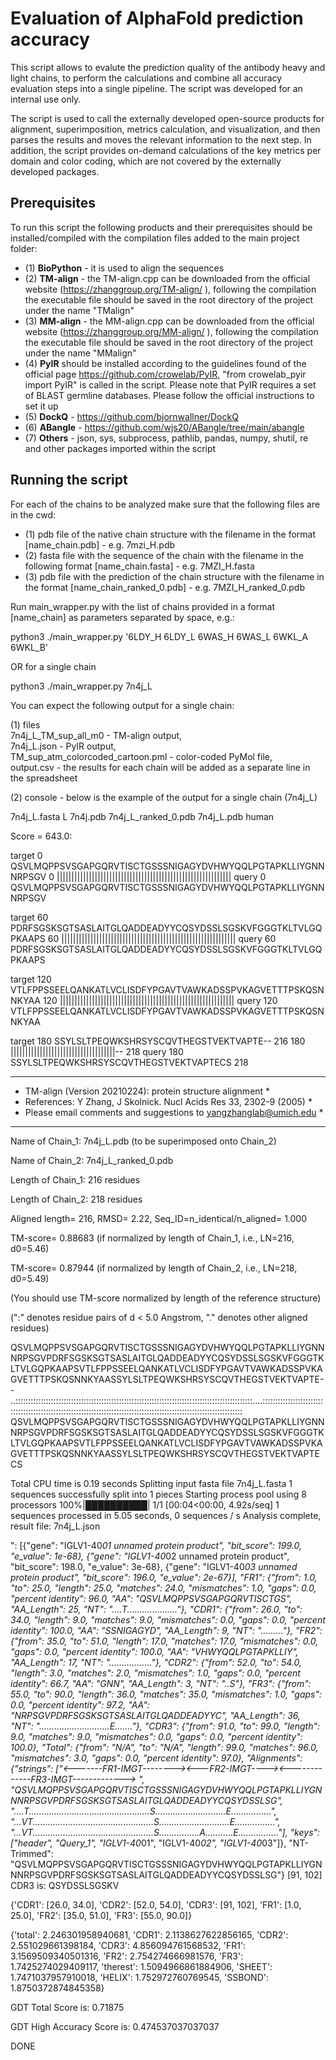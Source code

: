 # Evaluation of AlphaFold prediction accuracy

This script allows to evalute the prediction quality of the antibody heavy and light chains, to perform the calculations and combine all accuracy evaluation steps into a single pipeline. The script was developed for an internal use only.

The script is used to call the externally developed open-source products for alignment, superimposition, metrics calculation, and visualization, and then parses the results and moves the relevant information to the next step. In addition, the script provides on-demand calculations of the key metrics per domain and color coding, which are not covered by the externally developed packages. 

## Prerequisites

To run this script the following products and their prerequisites should be installed/compiled with the compilation files added to the main project folder:

* (1) **BioPython** - it is used to align the sequences
* (2) **TM-align** - the TM-align.cpp can be downloaded from the official website (https://zhanggroup.org/TM-align/ ), following the compilation the executable file should be saved in the root directory of the project under the name "TMalign"
* (3) **MM-align** - the MM-align.cpp can be downloaded from the official website (https://zhanggroup.org/MM-align/ ), following the compilation the executable file should be saved in the root directory of the project under the name "MMalign"
* (4) **PyIR** should be installed according to the guidelines found of the official page https://github.com/crowelab/PyIR, "from crowelab_pyir import PyIR" is called in the script. Please note that PyIR requires a set of BLAST germline databases. Please follow the official instructions to set it up
* (5) **DockQ** -   https://github.com/bjornwallner/DockQ
* (6) **ABangle** -  https://github.com/wjs20/ABangle/tree/main/abangle
* (7) **Others** - json, sys, subprocess, pathlib, pandas, numpy, shutil, re and other packages imported within the script

## Running the script
For each of the chains to be analyzed make sure that the following files are in the cwd: 
* (1) pdb file of the native chain structure with the filename in the format [name_chain.pdb] - e.g. 7mzi_H.pdb
* (2) fasta file with the sequence of the chain with the filename in the following format [name_chain.fasta] - e.g. 7MZI_H.fasta
* (3) pdb file with the prediction of the chain structure with the filename in the format [name_chain_ranked_0.pdb] - e.g. 7MZI_H_ranked_0.pdb

Run main_wrapper.py with the list of chains provided in a format [name_chain] as parameters separated by space, e.g.: 

python3 ./main_wrapper.py '6LDY_H 6LDY_L 6WAS_H 6WAS_L 6WKL_A 6WKL_B'

OR for a single chain

python3 ./main_wrapper.py 7n4j_L

You can expect the following output for a single chain: 

(1) files  
7n4j_L_TM_sup_all_m0 - TM-align output,   
7n4j_L.json - PyIR output,   
TM_sup_atm_colorcoded_cartoon.pml - color-coded PyMol file,   
output.csv - the results for each chain will be added as a separate line in the spreadsheet  

(2) console - below is the example of the output for a single chain (7n4j_L)

7n4j_L.fasta L 7n4j.pdb 7n4j_L_ranked_0.pdb 7n4j_L.pdb human

Score = 643.0:

target            0 QSVLMQPPSVSGAPGQRVTISCTGSSSNIGAGYDVHWYQQLPGTAPKLLIYGNNNRPSGV
                  0 ||||||||||||||||||||||||||||||||||||||||||||||||||||||||||||
query             0 QSVLMQPPSVSGAPGQRVTISCTGSSSNIGAGYDVHWYQQLPGTAPKLLIYGNNNRPSGV

target           60 PDRFSGSKSGTSASLAITGLQADDEADYYCQSYDSSLSGSKVFGGGTKLTVLGQPKAAPS
                 60 ||||||||||||||||||||||||||||||||||||||||||||||||||||||||||||
query            60 PDRFSGSKSGTSASLAITGLQADDEADYYCQSYDSSLSGSKVFGGGTKLTVLGQPKAAPS

target          120 VTLFPPSSEELQANKATLVCLISDFYPGAVTVAWKADSSPVKAGVETTTPSKQSNNKYAA
                120 ||||||||||||||||||||||||||||||||||||||||||||||||||||||||||||
query           120 VTLFPPSSEELQANKATLVCLISDFYPGAVTVAWKADSSPVKAGVETTTPSKQSNNKYAA

target          180 SSYLSLTPEQWKSHRSYSCQVTHEGSTVEKTVAPTE-- 216
                180 ||||||||||||||||||||||||||||||||||||-- 218
query           180 SSYLSLTPEQWKSHRSYSCQVTHEGSTVEKTVAPTECS 218

 *********************************************************************
 * TM-align (Version 20210224): protein structure alignment          *
 * References: Y Zhang, J Skolnick. Nucl Acids Res 33, 2302-9 (2005) *
 * Please email comments and suggestions to yangzhanglab@umich.edu   *
 *********************************************************************
 
Name of Chain_1: 7n4j_L.pdb (to be superimposed onto Chain_2)

Name of Chain_2: 7n4j_L_ranked_0.pdb

Length of Chain_1: 216 residues

Length of Chain_2: 218 residues

Aligned length= 216, RMSD=   2.22, Seq_ID=n_identical/n_aligned= 1.000

TM-score= 0.88683 (if normalized by length of Chain_1, i.e., LN=216, d0=5.46)

TM-score= 0.87944 (if normalized by length of Chain_2, i.e., LN=218, d0=5.49)

(You should use TM-score normalized by length of the reference structure)

(":" denotes residue pairs of d <  5.0 Angstrom, "." denotes other aligned residues)

QSVLMQPPSVSGAPGQRVTISCTGSSSNIGAGYDVHWYQQLPGTAPKLLIYGNNNRPSGVPDRFSGSKSGTSASLAITGLQADDEADYYCQSYDSSLSGSKVFGGGTKLTVLGQPKAAPSVTLFPPSSEELQANKATLVCLISDFYPGAVTVAWKADSSPVKAGVETTTPSKQSNNKYAASSYLSLTPEQWKSHRSYSCQVTHEGSTVEKTVAPTE--
..::::::::::::::::::::::::::::::::::::::::::::::::::::::::::::::::::::::::::::::::::::::::::::::....::::::::::::::::::::::::::::::::::::::::::::::::::::::::::::::::::::::::::::::::::::::::::::::::::::::::::::::::::::  
QSVLMQPPSVSGAPGQRVTISCTGSSSNIGAGYDVHWYQQLPGTAPKLLIYGNNNRPSGVPDRFSGSKSGTSASLAITGLQADDEADYYCQSYDSSLSGSKVFGGGTKLTVLGQPKAAPSVTLFPPSSEELQANKATLVCLISDFYPGAVTVAWKADSSPVKAGVETTTPSKQSNNKYAASSYLSLTPEQWKSHRSYSCQVTHEGSTVEKTVAPTECS

Total CPU time is  0.19 seconds
Splitting input fasta file 7n4j_L.fasta
1 sequences successfully split into 1 pieces
Starting process pool using 8 processors
100%|██████████| 1/1 [00:04<00:00,  4.92s/seq]
1 sequences processed in 5.05 seconds, 0 sequences / s
Analysis complete, result file: 7n4j_L.json

": [{"gene": "IGLV1-40*01 unnamed protein product", "bit_score": 199.0, "e_value": 1e-68}, {"gene": "IGLV1-40*02 unnamed protein product", "bit_score": 198.0, "e_value": 3e-68}, {"gene": "IGLV1-40*03 unnamed protein product", "bit_score": 196.0, "e_value": 2e-67}], "FR1": {"from": 1.0, "to": 25.0, "length": 25.0, "matches": 24.0, "mismatches": 1.0, "gaps": 0.0, "percent identity": 96.0, "AA": "QSVLMQPPSVSGAPGQRVTISCTGS", "AA_Length": 25, "NT": "....T...................."}, "CDR1": {"from": 26.0, "to": 34.0, "length": 9.0, "matches": 9.0, "mismatches": 0.0, "gaps": 0.0, "percent identity": 100.0, "AA": "SSNIGAGYD", "AA_Length": 9, "NT": "........."}, "FR2": {"from": 35.0, "to": 51.0, "length": 17.0, "matches": 17.0, "mismatches": 0.0, "gaps": 0.0, "percent identity": 100.0, "AA": "VHWYQQLPGTAPKLLIY", "AA_Length": 17, "NT": "................."}, "CDR2": {"from": 52.0, "to": 54.0, "length": 3.0, "matches": 2.0, "mismatches": 1.0, "gaps": 0.0, "percent identity": 66.7, "AA": "GNN", "AA_Length": 3, "NT": "..S"}, "FR3": {"from": 55.0, "to": 90.0, "length": 36.0, "matches": 35.0, "mismatches": 1.0, "gaps": 0.0, "percent identity": 97.2, "AA": "NRPSGVPDRFSGSKSGTSASLAITGLQADDEADYYC", "AA_Length": 36, "NT": "............................E......."}, "CDR3": {"from": 91.0, "to": 99.0, "length": 9.0, "matches": 9.0, "mismatches": 0.0, "gaps": 0.0, "percent identity": 100.0}, "Total": {"from": "N/A", "to": "N/A", "length": 99.0, "matches": 96.0, "mismatches": 3.0, "gaps": 0.0, "percent identity": 97.0}, "Alignments": {"strings": ["<-------FR1-IMGT--------><CDR1-IM><---FR2-IMGT----><C><-------------FR3-IMGT------------->         ", "QSVLMQPPSVSGAPGQRVTISCTGSSSNIGAGYDVHWYQQLPGTAPKLLIYGNNNRPSGVPDRFSGSKSGTSASLAITGLQADDEADYYCQSYDSSLSG", "....T................................................S............................E................", "...VT................................................S............................E................", "...VT................................................S................A...........E................"], "keys": ["header", "Query_1", "IGLV1-40*01", "IGLV1-40*02", "IGLV1-40*03"]}, "NT-Trimmed": "QSVLMQPPSVSGAPGQRVTISCTGSSSNIGAGYDVHWYQQLPGTAPKLLIYGNNNRPSGVPDRFSGSKSGTSASLAITGLQADDEADYYCQSYDSSLSG"}
    [91, 102]
    CDR3 is: QSYDSSLSGSKV

{'CDR1': [26.0, 34.0], 'CDR2': [52.0, 54.0], 'CDR3': [91, 102], 'FR1': [1.0, 25.0], 'FR2': [35.0, 51.0], 'FR3': [55.0, 90.0]}

{'total': 2.246301958940681, 'CDR1': 2.1138627622856165, 'CDR2': 2.551029661398184, 'CDR3': 4.856094761568532, 'FR1': 3.1569509340501316, 'FR2': 2.754274666981576, 'FR3': 1.7425274029409117, 'therest': 1.5094966861884906, 'SHEET': 1.7471037957910018, 'HELIX': 1.752972760769545, 'SSBOND': 1.8750372874845358}

GDT Total Score is: 0.71875

GDT High Accuracy Score is: 0.474537037037037

DONE 
